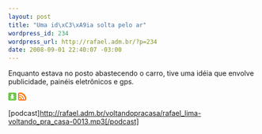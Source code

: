 ```yaml
--- 
layout: post
title: "Uma id\xC3\xA9ia solta pelo ar"
wordpress_id: 234
wordpress_url: http://rafael.adm.br/?p=234
date: 2008-09-01 22:40:07 -03:00
---
```

Enquanto estava no posto abastecendo o carro, tive uma idéia que envolve publicidade, painéis eletrônicos e gps.

<a class="noborder" href="http://rafael.adm.br/voltandopracasa/rafael_lima-voltando_pra_casa-0013.mp3" title="Download"><img src="/wp-content/themes/rafael_lima-rockinblue/images/download_green.gif" border="0" alt="Download" /></a> <a class="noborder" href="http://feeds.feedburner.com/rafael_lima_podcast" title="RSS"><img src="/wp-content/themes/rafael_lima-rockinblue/images/icn-feed-16x16.png" border="0" alt="RSS" /></a>

[podcast]http://rafael.adm.br/voltandopracasa/rafael_lima-voltando_pra_casa-0013.mp3[/podcast]
